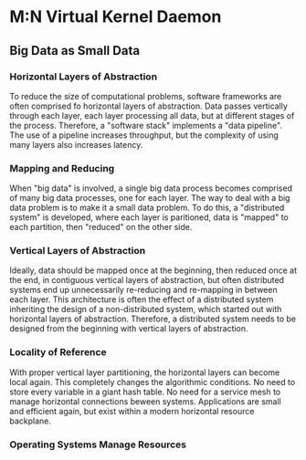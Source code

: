# M:N Virtual Kernel Daemon

## Big Data as Small Data

### Horizontal Layers of Abstraction
To reduce the size of computational problems, software frameworks are often comprised fo horizontal layers of abstraction. Data passes vertically through each layer, each layer processing all data, but at different stages of the process. Therefore, a "software stack" implements a "data pipeline". The use of a pipeline increases throughput, but the complexity of using many layers also increases latency.

### Mapping and Reducing
When "big data" is involved, a single big data process becomes comprised of many big data processes, one for each layer. The way to deal with a big data problem is to make it a small data problem. To do this, a "distributed system" is developed, where each layer is paritioned, data is "mapped" to each partition, then "reduced" on the other side.

### Vertical Layers of Abstraction
Ideally, data should be mapped once at the beginning, then reduced once at the end, in contiguous vertical layers of abstraction, but often distributed systems end up unnecessarily re-reducing and re-mapping in between each layer. This architecture is often the effect of a distributed system inheriting the design of a non-distributed system, which started out with horizontal layers of abstraction. Therefore, a distributed system needs to be designed from the beginning with vertical layers of abstraction. 

### Locality of Reference
With proper vertical layer partitioning, the horizontal layers can become local again. This completely changes the algorithmic conditions. No need to store every variable in a giant hash table. No need for a service mesh to manage horizontal connections beween systems. Applications are small and efficient again, but exist within a modern horizontal resource backplane.

### Operating Systems Manage Resources
